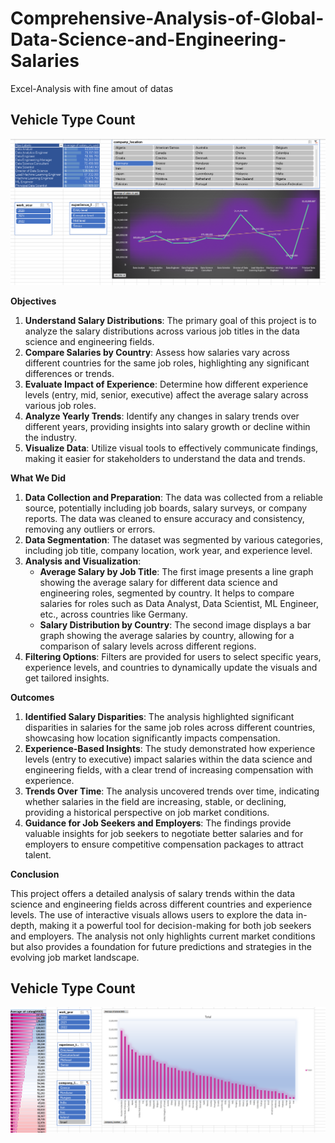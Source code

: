 # Comprehensive-Analysis-of-Global-Data-Science-and-Engineering-Salaries

Excel-Analysis with fine amout of datas

## Vehicle Type Count
![Vehicle Type Count](https://github.com/hariramgit/Comprehensive-Analysis-of-Global-Data-Science-and-Engineering-Salaries/blob/main/Screenshot%202024-09-01%20194410.png)


**Objectives**

1. **Understand Salary Distributions**: The primary goal of this project is to analyze the salary distributions across various job titles in the data science and engineering fields.
2. **Compare Salaries by Country**: Assess how salaries vary across different countries for the same job roles, highlighting any significant differences or trends.
3. **Evaluate Impact of Experience**: Determine how different experience levels (entry, mid, senior, executive) affect the average salary across various job roles.
4. **Analyze Yearly Trends**: Identify any changes in salary trends over different years, providing insights into salary growth or decline within the industry.
5. **Visualize Data**: Utilize visual tools to effectively communicate findings, making it easier for stakeholders to understand the data and trends.

**What We Did**

1. **Data Collection and Preparation**: The data was collected from a reliable source, potentially including job boards, salary surveys, or company reports. The data was cleaned to ensure accuracy and consistency, removing any outliers or errors.
2. **Data Segmentation**: The dataset was segmented by various categories, including job title, company location, work year, and experience level.
3. **Analysis and Visualization**:
    - **Average Salary by Job Title**: The first image presents a line graph showing the average salary for different data science and engineering roles, segmented by country. It helps to compare salaries for roles such as Data Analyst, Data Scientist, ML Engineer, etc., across countries like Germany.
    - **Salary Distribution by Country**: The second image displays a bar graph showing the average salaries by country, allowing for a comparison of salary levels across different regions.
4. **Filtering Options**: Filters are provided for users to select specific years, experience levels, and countries to dynamically update the visuals and get tailored insights.

**Outcomes**

1. **Identified Salary Disparities**: The analysis highlighted significant disparities in salaries for the same job roles across different countries, showcasing how location significantly impacts compensation.
2. **Experience-Based Insights**: The study demonstrated how experience levels (entry to executive) impact salaries within the data science and engineering fields, with a clear trend of increasing compensation with experience.
3. **Trends Over Time**: The analysis uncovered trends over time, indicating whether salaries in the field are increasing, stable, or declining, providing a historical perspective on job market conditions.
4. **Guidance for Job Seekers and Employers**: The findings provide valuable insights for job seekers to negotiate better salaries and for employers to ensure competitive compensation packages to attract talent.

**Conclusion**

This project offers a detailed analysis of salary trends within the data science and engineering fields across different countries and experience levels. The use of interactive visuals allows users to explore the data in-depth, making it a powerful tool for decision-making for both job seekers and employers. The analysis not only highlights current market conditions but also provides a foundation for future predictions and strategies in the evolving job market landscape.


## Vehicle Type Count
![Vehicle Type Count](https://github.com/hariramgit/Comprehensive-Analysis-of-Global-Data-Science-and-Engineering-Salaries/blob/main/Screenshot%202024-09-01%20194420.png)

